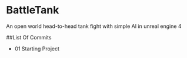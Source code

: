 # BattleTank
An open world head-to-head tank fight with simple AI in unreal engine 4

##List Of Commits
* 01 Starting Project
